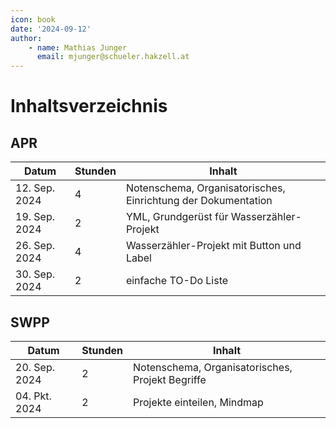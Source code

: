 ```yaml
--- 
icon: book
date: '2024-09-12'
author:
    - name: Mathias Junger
      email: mjunger@schueler.hakzell.at
---      
```


# Inhaltsverzeichnis

## APR
| Datum        | Stunden | Inhalt                   |
|--------------|---------|--------------------------|
| 12. Sep. 2024| 4       | Notenschema, Organisatorisches, Einrichtung der Dokumentation|
| 19. Sep. 2024| 2       | YML, Grundgerüst für Wasserzähler-Projekt                   |
| 26. Sep. 2024| 4       | Wasserzähler-Projekt mit Button und Label                   |
| 30. Sep. 2024| 2       | einfache TO-Do Liste                                        |

## SWPP
| Datum        | Stunden | Inhalt                   |
|--------------|---------|--------------------------|
| 20. Sep. 2024| 2       | Notenschema, Organisatorisches, Projekt Begriffe            |
| 04. Pkt. 2024| 2       | Projekte einteilen, Mindmap                                 |

